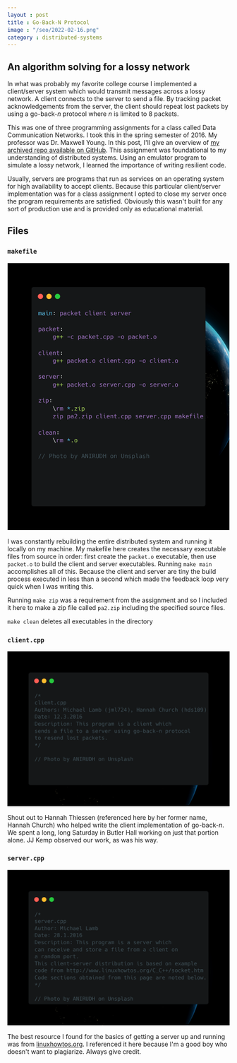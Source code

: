 ```yaml
---
layout : post
title : Go-Back-N Protocol
image : "/seo/2022-02-16.png"
category : distributed-systems
---
```


## An algorithm solving for a lossy network

In what was probably my favorite college course I implemented a client/server system which would transmit messages across a lossy network. A client connects to the server to send a file. By tracking packet acknowledgements from the server, the client should repeat lost packets by using a go-back-_n_ protocol where _n_ is limited to 8 packets.

This was one of three programming assignments for a class called Data Communication Networks. I took this in the spring semester of 2016. My professor was Dr. Maxwell Young. In this post, I'll give an overview of [my archived repo available on GitHub][repo]. This assignment was foundational to my understanding of distributed systems. Using an emulator program to simulate a lossy network, I learned the importance of writing resilient code.

Usually, servers are programs that run as services on an operating system for high availability to accept clients. Because this particular client/server implementation was for a class assignment I opted to close my server once the program requirements are satisfied. Obviously this wasn't built for any sort of production use and is provided only as educational material.

## Files

### `makefile`

[![makefile](/img/2022-02-16-makefile.png)](makefileLink)

I was constantly rebuilding the entire distributed system and running it locally on my machine. My makefile here creates the necessary executable files from source in order: first create the `packet.o` executable, then use `packet.o` to build the client and server executables. Running `make main` accomplishes all of this. Because the client and server are tiny the build process executed in less than a second which made the feedback loop very quick when I was writing this.

Running `make zip` was a requirement from the assignment and so I included it here to make a zip file called `pa2.zip` including the specified source files.

`make clean` deletes all executables in the directory

### `client.cpp`

[![client author comment](/img/2022-02-16-client-author.png)](clientLink)

Shout out to Hannah Thiessen (referenced here by her former name, Hannah Church) who helped write the client implementation of go-back-_n_. We spent a long, long Saturday in Butler Hall working on just that portion alone. JJ Kemp observed our work, as was his way.

### `server.cpp`

[![server author comment](/img/2022-02-16-server-author.png)](serverLink)

The best resource I found for the basics of getting a server up and running was from [linuxhowtos.org](https://www.linuxhowtos.org/C_C++/socket.htm). I referenced it here because I'm a good boy who doesn't want to plagiarize. Always give credit.

[repo]:https://github.com/michaellambgelo/DataComm/tree/master/PA2
[makefileLink]: https://github.com/michaellambgelo/DataComm/blob/master/PA2/makefile
[serverLink]: https://github.com/michaellambgelo/DataComm/blob/master/PA2/server.cpp
[clientLink]: https://github.com/michaellambgelo/DataComm/blob/master/PA2/client.cpp
